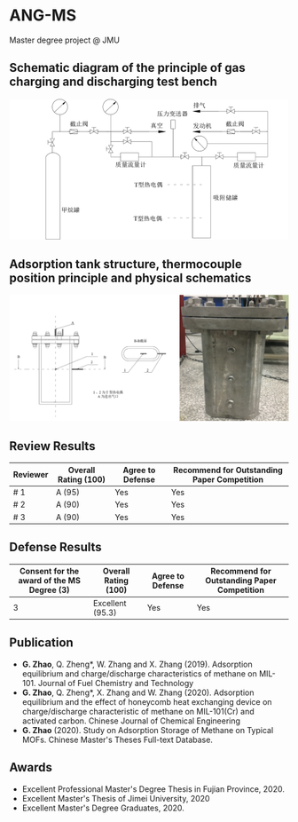 # ANG-MS
Master degree project @ JMU

## Schematic diagram of the principle of gas charging and discharging test bench
![Workflow of Charge & Discharge](/figs/workflow.png "workflow")

## Adsorption tank structure, thermocouple position principle and physical schematics
![Tank](/figs/tank.png "workflow")

## Review Results                                                 

| Reviewer | Overall Rating (100) | Agree to Defense | Recommend for Outstanding Paper Competition |
| -------- | -------------------- | ---------------- | ------------------------------------------- |
|   # 1    |  A (95)            | Yes              | Yes                                         |
|   # 2    |  A (90)            | Yes              | Yes                                         |
|   # 3    |  A (90)            | Yes              | Yes                                         |                

## Defense Results                                                 

| Consent for the award of the MS Degree (3) | Overall Rating (100) | Agree to Defense | Recommend for Outstanding Paper Competition |
| -------- | -------------------- | ---------------- | ------------------------------------------- |
| 3        |  Excellent (95.3)    | Yes              | Yes                                         |                         

## Publication
                        
-   **G. Zhao**, Q. Zheng*, W. Zhang and X. Zhang (2019). Adsorption equilibrium and charge/discharge characteristics of methane on MIL-101. Journal of Fuel Chemistry and Technology                                 
-   **G. Zhao**, Q. Zheng*, X. Zhang and W. Zhang (2020). Adsorption equilibrium and the effect of honeycomb heat exchanging device on charge/discharge characteristic of methane on MIL-101(Cr) and activated carbon. Chinese Journal of Chemical Engineering          
-   **G. Zhao** (2020). Study on Adsorption Storage of Methane on Typical MOFs. Chinese Master's Theses Full-text Database.                    

## Awards

-   Excellent Professional Master's Degree Thesis in Fujian Province, 2020.
-   Excellent Master's Thesis of Jimei University, 2020
-   Excellent Master's Degree Graduates, 2020.